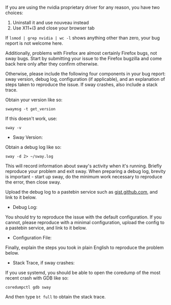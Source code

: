 If you are using the nvidia proprietary driver for any reason, you have two choices:

1. Uninstall it and use nouveau instead
2. Use X11+i3 and close your browser tab

If `lsmod | grep nvidia | wc -l` shows anything other than zero, your bug report is not welcome here.

Additionally, problems with Firefox are almost certainly Firefox bugs, not sway bugs. Start by submitting your issue to the Firefox bugzilla and come back here only after they confirm otherwise.

Otherwise, please include the following four components in your bug report: sway version, debug log, configuration (if applicable), and an explanation of steps taken to reproduce the issue. If sway crashes, also include a stack trace.

Obtain your version like so:

    swaymsg -t get_version

If this doesn't work, use:

    sway -v

* Sway Version:

Obtain a debug log like so:

    sway -d 2> ~/sway.log

This will record information about sway's activity when it's running. Briefly reproduce your problem and exit sway.  When preparing a debug log, brevity is important - start up sway, do the minimum work necessary to reproduce the error, then close sway.

Upload the debug log to a pastebin service such as [gist.github.com](https://gist.github.com), and link to it below.

* Debug Log:

You should try to reproduce the issue with the default configuration. If you cannot, please reproduce with a minimal configuration, upload the config to a pastebin service, and link to it below.

* Configuration File:

Finally, explain the steps you took in plain English to reproduce the problem below.

* Stack Trace, if sway crashes:

If you use systemd, you should be able to open the coredump of the most recent crash with GDB like so:

    coredumpctl gdb sway

And then type `bt full` to obtain the stack trace.
